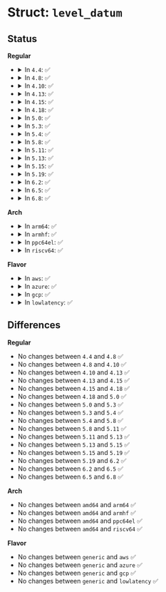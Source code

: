 # Struct: <code>level_datum</code>

## Status
<b>Regular</b>
<ul>
<li>
<details>
<summary>In <code>4.4</code>: ✅</summary>

```c
struct level_datum {
    struct mls_level *level;
    unsigned char isalias;
};
```
</details>
</li>
<li>
<details>
<summary>In <code>4.8</code>: ✅</summary>

```c
struct level_datum {
    struct mls_level *level;
    unsigned char isalias;
};
```
</details>
</li>
<li>
<details>
<summary>In <code>4.10</code>: ✅</summary>

```c
struct level_datum {
    struct mls_level *level;
    unsigned char isalias;
};
```
</details>
</li>
<li>
<details>
<summary>In <code>4.13</code>: ✅</summary>

```c
struct level_datum {
    struct mls_level *level;
    unsigned char isalias;
};
```
</details>
</li>
<li>
<details>
<summary>In <code>4.15</code>: ✅</summary>

```c
struct level_datum {
    struct mls_level *level;
    unsigned char isalias;
};
```
</details>
</li>
<li>
<details>
<summary>In <code>4.18</code>: ✅</summary>

```c
struct level_datum {
    struct mls_level *level;
    unsigned char isalias;
};
```
</details>
</li>
<li>
<details>
<summary>In <code>5.0</code>: ✅</summary>

```c
struct level_datum {
    struct mls_level *level;
    unsigned char isalias;
};
```
</details>
</li>
<li>
<details>
<summary>In <code>5.3</code>: ✅</summary>

```c
struct level_datum {
    struct mls_level *level;
    unsigned char isalias;
};
```
</details>
</li>
<li>
<details>
<summary>In <code>5.4</code>: ✅</summary>

```c
struct level_datum {
    struct mls_level *level;
    unsigned char isalias;
};
```
</details>
</li>
<li>
<details>
<summary>In <code>5.8</code>: ✅</summary>

```c
struct level_datum {
    struct mls_level *level;
    unsigned char isalias;
};
```
</details>
</li>
<li>
<details>
<summary>In <code>5.11</code>: ✅</summary>

```c
struct level_datum {
    struct mls_level *level;
    unsigned char isalias;
};
```
</details>
</li>
<li>
<details>
<summary>In <code>5.13</code>: ✅</summary>

```c
struct level_datum {
    struct mls_level *level;
    unsigned char isalias;
};
```
</details>
</li>
<li>
<details>
<summary>In <code>5.15</code>: ✅</summary>

```c
struct level_datum {
    struct mls_level *level;
    unsigned char isalias;
};
```
</details>
</li>
<li>
<details>
<summary>In <code>5.19</code>: ✅</summary>

```c
struct level_datum {
    struct mls_level *level;
    unsigned char isalias;
};
```
</details>
</li>
<li>
<details>
<summary>In <code>6.2</code>: ✅</summary>

```c
struct level_datum {
    struct mls_level *level;
    unsigned char isalias;
};
```
</details>
</li>
<li>
<details>
<summary>In <code>6.5</code>: ✅</summary>

```c
struct level_datum {
    struct mls_level *level;
    unsigned char isalias;
};
```
</details>
</li>
<li>
<details>
<summary>In <code>6.8</code>: ✅</summary>

```c
struct level_datum {
    struct mls_level *level;
    unsigned char isalias;
};
```
</details>
</li>
</ul>
<b>Arch</b>
<ul>
<li>
<details>
<summary>In <code>arm64</code>: ✅</summary>

```c
struct level_datum {
    struct mls_level *level;
    unsigned char isalias;
};
```
</details>
</li>
<li>
<details>
<summary>In <code>armhf</code>: ✅</summary>

```c
struct level_datum {
    struct mls_level *level;
    unsigned char isalias;
};
```
</details>
</li>
<li>
<details>
<summary>In <code>ppc64el</code>: ✅</summary>

```c
struct level_datum {
    struct mls_level *level;
    unsigned char isalias;
};
```
</details>
</li>
<li>
<details>
<summary>In <code>riscv64</code>: ✅</summary>

```c
struct level_datum {
    struct mls_level *level;
    unsigned char isalias;
};
```
</details>
</li>
</ul>
<b>Flavor</b>
<ul>
<li>
<details>
<summary>In <code>aws</code>: ✅</summary>

```c
struct level_datum {
    struct mls_level *level;
    unsigned char isalias;
};
```
</details>
</li>
<li>
<details>
<summary>In <code>azure</code>: ✅</summary>

```c
struct level_datum {
    struct mls_level *level;
    unsigned char isalias;
};
```
</details>
</li>
<li>
<details>
<summary>In <code>gcp</code>: ✅</summary>

```c
struct level_datum {
    struct mls_level *level;
    unsigned char isalias;
};
```
</details>
</li>
<li>
<details>
<summary>In <code>lowlatency</code>: ✅</summary>

```c
struct level_datum {
    struct mls_level *level;
    unsigned char isalias;
};
```
</details>
</li>
</ul>

## Differences
<b>Regular</b>
<ul>
<li>
No changes between <code>4.4</code> and <code>4.8</code> ✅
</li>
<li>
No changes between <code>4.8</code> and <code>4.10</code> ✅
</li>
<li>
No changes between <code>4.10</code> and <code>4.13</code> ✅
</li>
<li>
No changes between <code>4.13</code> and <code>4.15</code> ✅
</li>
<li>
No changes between <code>4.15</code> and <code>4.18</code> ✅
</li>
<li>
No changes between <code>4.18</code> and <code>5.0</code> ✅
</li>
<li>
No changes between <code>5.0</code> and <code>5.3</code> ✅
</li>
<li>
No changes between <code>5.3</code> and <code>5.4</code> ✅
</li>
<li>
No changes between <code>5.4</code> and <code>5.8</code> ✅
</li>
<li>
No changes between <code>5.8</code> and <code>5.11</code> ✅
</li>
<li>
No changes between <code>5.11</code> and <code>5.13</code> ✅
</li>
<li>
No changes between <code>5.13</code> and <code>5.15</code> ✅
</li>
<li>
No changes between <code>5.15</code> and <code>5.19</code> ✅
</li>
<li>
No changes between <code>5.19</code> and <code>6.2</code> ✅
</li>
<li>
No changes between <code>6.2</code> and <code>6.5</code> ✅
</li>
<li>
No changes between <code>6.5</code> and <code>6.8</code> ✅
</li>
</ul>
<b>Arch</b>
<ul>
<li>
No changes between <code>amd64</code> and <code>arm64</code> ✅
</li>
<li>
No changes between <code>amd64</code> and <code>armhf</code> ✅
</li>
<li>
No changes between <code>amd64</code> and <code>ppc64el</code> ✅
</li>
<li>
No changes between <code>amd64</code> and <code>riscv64</code> ✅
</li>
</ul>
<b>Flavor</b>
<ul>
<li>
No changes between <code>generic</code> and <code>aws</code> ✅
</li>
<li>
No changes between <code>generic</code> and <code>azure</code> ✅
</li>
<li>
No changes between <code>generic</code> and <code>gcp</code> ✅
</li>
<li>
No changes between <code>generic</code> and <code>lowlatency</code> ✅
</li>
</ul>
